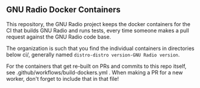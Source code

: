 GNU Radio Docker Containers
---------------------------

This repository, the GNU Radio project keeps the docker containers for the CI that builds GNU Radio and runs tests, every time someone makes a pull request against the GNU Radio code base.

The organization is such that you find the individual containers in directories below ci/, generally named `distro-distro version-GNU Radio version`.

For the containers that get re-built on PRs and commits to this repo itself, see .github/workflows/build-dockers.yml . When making a PR for a new worker, don't forget to include that in that file!
